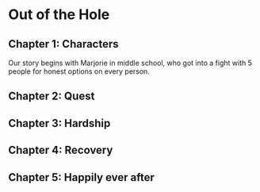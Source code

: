 # Out of the Hole

## Chapter 1: Characters

Our story begins with Marjorie in middle school, who got into a fight with 5 people for honest options on every person. 


## Chapter 2: Quest


## Chapter 3: Hardship


## Chapter 4: Recovery


## Chapter 5: Happily ever after

